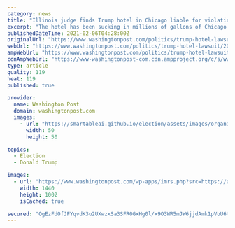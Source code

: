 ```yaml
---
category: news
title: "Illinois judge finds Trump hotel in Chicago liable for violating environmental laws"
excerpt: "The hotel has been sucking in millions of gallons of Chicago River water for its air-conditioning systems, without renewing a permit to do so."
publishedDateTime: 2021-02-06T04:28:00Z
originalUrl: "https://www.washingtonpost.com/politics/trump-hotel-lawsuit/2021/02/05/014484a2-67fd-11eb-8c64-9595888caa15_story.html"
webUrl: "https://www.washingtonpost.com/politics/trump-hotel-lawsuit/2021/02/05/014484a2-67fd-11eb-8c64-9595888caa15_story.html"
ampWebUrl: "https://www.washingtonpost.com/politics/trump-hotel-lawsuit/2021/02/05/014484a2-67fd-11eb-8c64-9595888caa15_story.html?outputType=amp"
cdnAmpWebUrl: "https://www-washingtonpost-com.cdn.ampproject.org/c/s/www.washingtonpost.com/politics/trump-hotel-lawsuit/2021/02/05/014484a2-67fd-11eb-8c64-9595888caa15_story.html?outputType=amp"
type: article
quality: 119
heat: 119
published: true

provider:
  name: Washington Post
  domain: washingtonpost.com
  images:
    - url: "https://smartableai.github.io/election/assets/images/organizations/washingtonpost.com-50x50.jpg"
      width: 50
      height: 50

topics:
  - Election
  - Donald Trump

images:
  - url: "https://www.washingtonpost.com/wp-apps/imrs.php?src=https://arc-anglerfish-washpost-prod-washpost.s3.amazonaws.com/public/QK5J3DTIAUI6XCDNKJSNJTVUNU.jpg&w=1440"
    width: 1440
    height: 1002
    isCached: true

secured: "OgEzFdOfJFYqvdK3u2UXwzxSa3SFR0GxHg0l/x9O3WR5mJW6jjdAmk1pVoU6t46KkHVV1Juo2XsugHugZBUPvFqP4P0ibK2MnVbXX0GUJ/I9kvMKqsxfOLy47wihzbl4Fm0EL9k1lcMbgtVU5rhxOg4uNOptIkOLfQ+ieG0vly+gQHky21/8OSKNtIEkfWFyJKCBvFFq70OXEvKOhPi+NzY1khtmTNjhcbnu2GafqNXGKoJ0T+E8bdOiWrxvrRFZrSr7paUFv27q/MxBVWkCpvZ/Lc5a01u3C7GrAqoS8czl7/vnl0PyKN7OC9bL3qm1GmzRQS2ZmkkYBBUupdd42fK5ZoGsBYtoYatKvbxPv6I=;vh9Y3bq1iDW2umq4y/erIg=="
---
```


